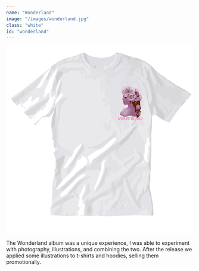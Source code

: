 ```yaml
---
name: "Wonderland"
image: "/images/wonderland.jpg"
class: "white"
id: "wonderland"
---
```


![](/images/t-shirt.png)

<p class="push-0">
The Wonderland album was a unique experience, I was able to experiment with photography, illustrations, and combining the two. After the release we applied some illustrations to t-shirts and hoodies, selling them promotionally.
</p>
